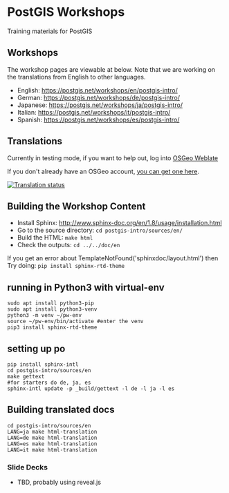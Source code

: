 # PostGIS Workshops

Training materials for PostGIS

## Workshops

The workshop pages are viewable at below.
Note that we are working on the translations from English to other languages. 

* English:  https://postgis.net/workshops/en/postgis-intro/
* German:   https://postgis.net/workshops/de/postgis-intro/
* Japanese: https://postgis.net/workshops/ja/postgis-intro/
* Italian:  https://postgis.net/workshops/it/postgis-intro/
* Spanish:  https://postgis.net/workshops/es/postgis-intro/

## Translations
Currently in testing mode, if you want to help out, log into [OSGeo Weblate](https://weblate.osgeo.org/projects/postgis-workshop/)

If you don't already have an OSGeo account, [you can get one here](https://id.osgeo.org/ldap/create).

<a href="https://weblate.osgeo.org/engage/postgis-workshop/">
<img src="https://weblate.osgeo.org/widgets/postgis-workshop/-/287x66-grey.png" alt="Translation status" />
</a>

## Building the Workshop Content

* Install Sphinx: http://www.sphinx-doc.org/en/1.8/usage/installation.html
* Go to the source directory: `cd postgis-intro/sources/en/`
* Build the HTML: `make html`
* Check the outputs: `cd ../../doc/en`

If you get an error about TemplateNotFound('sphinxdoc/layout.html') then
Try doing:
`pip install sphinx-rtd-theme`

## running in Python3 with virtual-env
```
sudo apt install python3-pip
sudo apt install python3-venv
python3 -m venv ~/pw-env
source ~/pw-env/bin/activate #enter the venv
pip3 install sphinx-rtd-theme
```

## setting up po
```
pip install sphinx-intl
cd postgis-intro/sources/en
make gettext
#for starters do de, ja, es
sphinx-intl update -p _build/gettext -l de -l ja -l es
```

## Building translated docs
```
cd postgis-intro/sources/en
LANG=ja make html-translation
LANG=de make html-translation
LANG=es make html-translation
LANG=it make html-translation
```

### Slide Decks

* TBD, probably using reveal.js
